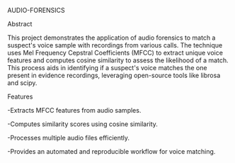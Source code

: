AUDIO-FORENSICS

Abstract

This project demonstrates the application of audio forensics to match a suspect's voice sample with recordings from various calls. The technique uses Mel Frequency Cepstral Coefficients (MFCC) to extract unique voice features and computes cosine similarity to assess the likelihood of a match. This process aids in identifying if a suspect's voice matches the one present in evidence recordings, leveraging open-source tools like librosa and scipy.

Features

-Extracts MFCC features from audio samples.

-Computes similarity scores using cosine similarity.

-Processes multiple audio files efficiently.

-Provides an automated and reproducible workflow for voice matching.
